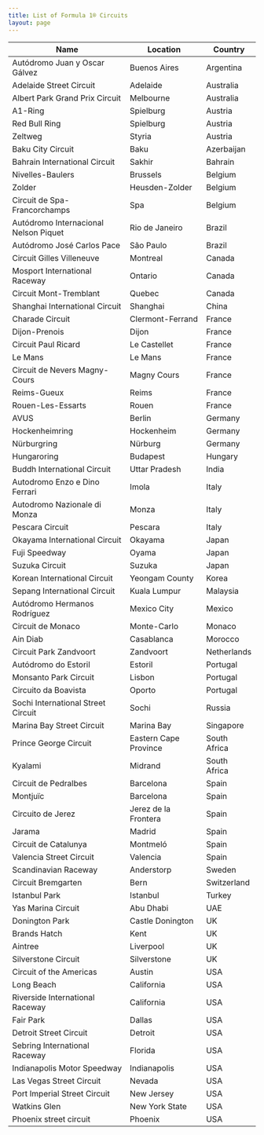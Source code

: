 ```yaml
---
title: List of Formula 1® Circuits
layout: page
---
```



| Name | Location | Country |
|--|--|--|
| Autódromo Juan y Oscar Gálvez | Buenos Aires | Argentina |
| Adelaide Street Circuit | Adelaide | Australia |
| Albert Park Grand Prix Circuit | Melbourne | Australia |
| A1-Ring | Spielburg | Austria |
| Red Bull Ring | Spielburg | Austria |
| Zeltweg | Styria | Austria |
| Baku City Circuit | Baku | Azerbaijan |
| Bahrain International Circuit | Sakhir | Bahrain |
| Nivelles-Baulers | Brussels | Belgium |
| Zolder | Heusden-Zolder | Belgium |
| Circuit de Spa-Francorchamps | Spa | Belgium |
| Autódromo Internacional Nelson Piquet | Rio de Janeiro | Brazil |
| Autódromo José Carlos Pace | São Paulo | Brazil |
| Circuit Gilles Villeneuve | Montreal | Canada |
| Mosport International Raceway | Ontario | Canada |
| Circuit Mont-Tremblant | Quebec | Canada |
| Shanghai International Circuit | Shanghai | China |
| Charade Circuit | Clermont-Ferrand | France |
| Dijon-Prenois | Dijon | France |
| Circuit Paul Ricard | Le Castellet | France |
| Le Mans | Le Mans | France |
| Circuit de Nevers Magny-Cours | Magny Cours | France |
| Reims-Gueux | Reims | France |
| Rouen-Les-Essarts | Rouen | France |
| AVUS | Berlin | Germany |
| Hockenheimring | Hockenheim | Germany |
| Nürburgring | Nürburg | Germany |
| Hungaroring | Budapest | Hungary |
| Buddh International Circuit | Uttar Pradesh | India |
| Autodromo Enzo e Dino Ferrari | Imola | Italy |
| Autodromo Nazionale di Monza | Monza | Italy |
| Pescara Circuit | Pescara | Italy |
| Okayama International Circuit | Okayama | Japan |
| Fuji Speedway | Oyama | Japan |
| Suzuka Circuit | Suzuka | Japan |
| Korean International Circuit | Yeongam County | Korea |
| Sepang International Circuit | Kuala Lumpur | Malaysia |
| Autódromo Hermanos Rodríguez | Mexico City | Mexico |
| Circuit de Monaco | Monte-Carlo | Monaco |
| Ain Diab | Casablanca | Morocco |
| Circuit Park Zandvoort | Zandvoort | Netherlands |
| Autódromo do Estoril | Estoril | Portugal |
| Monsanto Park Circuit | Lisbon | Portugal |
| Circuito da Boavista | Oporto | Portugal |
| Sochi International Street Circuit | Sochi | Russia |
| Marina Bay Street Circuit | Marina Bay | Singapore |
| Prince George Circuit | Eastern Cape Province | South Africa |
| Kyalami | Midrand | South Africa |
| Circuit de Pedralbes | Barcelona | Spain |
| Montjuïc | Barcelona | Spain |
| Circuito de Jerez | Jerez de la Frontera | Spain |
| Jarama | Madrid | Spain |
| Circuit de Catalunya | Montmeló | Spain |
| Valencia Street Circuit | Valencia | Spain |
| Scandinavian Raceway | Anderstorp | Sweden |
| Circuit Bremgarten | Bern | Switzerland |
| Istanbul Park | Istanbul | Turkey |
| Yas Marina Circuit | Abu Dhabi | UAE |
| Donington Park | Castle Donington | UK |
| Brands Hatch | Kent | UK |
| Aintree | Liverpool | UK |
| Silverstone Circuit | Silverstone | UK |
| Circuit of the Americas | Austin | USA |
| Long Beach | California | USA |
| Riverside International Raceway | California | USA |
| Fair Park | Dallas | USA |
| Detroit Street Circuit | Detroit | USA |
| Sebring International Raceway | Florida | USA |
| Indianapolis Motor Speedway | Indianapolis | USA |
| Las Vegas Street Circuit | Nevada | USA |
| Port Imperial Street Circuit | New Jersey | USA |
| Watkins Glen | New York State | USA |
| Phoenix street circuit | Phoenix | USA |


